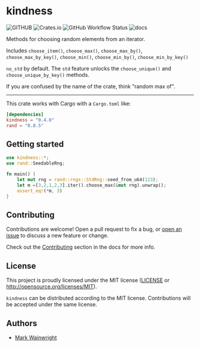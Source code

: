 # kindness

![GITHUB](https://img.shields.io/github/last-commit/wainwrightmark/kindness)
![Crates.io](https://img.shields.io/crates/v/kindness)
![GitHub Workflow Status](https://img.shields.io/github/actions/workflow/status/wainwrightmark/kindness/build.yml)
![docs](https://img.shields.io/docsrs/kindness)

Methods for choosing random elements from an iterator.

Includes `choose_item()`, `choose_max()`, `choose_max_by()`, `choose_max_by_key()`, `choose_min()`, `choose_min_by()`, `choose_min_by_key()`

`no_std` by default. The `std` feature unlocks the `choose_unique()` and `choose_unique_by_key()` methods.


If you are confused by the name of the crate, think "random max of".

---

This crate works with Cargo with a `Cargo.toml` like:

```toml
[dependencies]
kindness = "0.4.0"
rand = "0.8.5"
```

## Getting started

```rust
use kindness::*;
use rand::SeedableRng;

fn main() {
    let mut rng = rand::rngs::StdRng::seed_from_u64(123);
    let m =[3,2,1,2,3].iter().choose_max(&mut rng).unwrap();
    assert_eq!(*m, 3)
}
```

## Contributing

Contributions are welcome! Open a pull request to fix a bug, or [open an issue][]
to discuss a new feature or change.

Check out the [Contributing][] section in the docs for more info.

[contributing]: CONTRIBUTING.md
[open an issue]: https://github.com/wainwrightmark/kindness/issues

## License

This project is proudly licensed under the MIT license ([LICENSE](LICENSE)
or http://opensource.org/licenses/MIT).

`kindness` can be distributed according to the MIT license. Contributions
will be accepted under the same license.

## Authors

- [Mark Wainwright](https://github.com/wainwrightmark)
